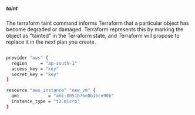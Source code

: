 ##### taint

The terraform taint command informs Terraform that a particular object has become degraded or damaged. 
Terraform represents this by marking the object as "tainted" in the Terraform state, and Terraform will propose to replace it in the next plan you create.

```sh 

provider "aws" {
  region     = "ap-south-1"
  access_key = "key"
  secret_key = "key"
}

resource "aws_instance" "new_vm" {
  ami           = "ami-0851b76e8b1bce90b"
  instance_type = "t2.micro"
}

